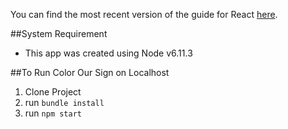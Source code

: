 You can find the most recent version of the guide for React [here](https://github.com/facebookincubator/create-react-app/blob/master/packages/react-scripts/template/README.md).

##System Requirement
- This app was created using Node v6.11.3

##To Run Color Our Sign on Localhost

1. Clone Project
2. run `bundle install`
3. run `npm start`
